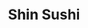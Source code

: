 ---
layout: place
title: "Shin Sushi"
permalink: /california/mission-viejo/shin-sushi.html
stateAbbr: CA
stateName: California
cityName: Mission Viejo
place_id: ChIJ79jGJrHu3IARYHUXAJ-EgP8
photos:
  - name: >-
      places/ChIJ79jGJrHu3IARYHUXAJ-EgP8/photos/AeeoHcLcdIwLkF4Ju24s1o8y7MP3TJrNLNo4d-zSvbF2Pe9-qtEkk0I3JU2WGf2PcQXgC-afrqltC_LWNnqqvXiKYXO30OdAodKgT4iNRmVxPmgMw3YUohGfWKjs7QWFoHYXbuTOhfLvioFpWHCPqAgcQq1jatQobvUQRLNF6Ou2byLQfCbMqRfl0MU9iIozpZQtKFfSLT1f1ZXSYofsKkdxMOekFT0utpvwxk6vYWvoZKAoCp8Yc66Yxdjj6Cs01p14NXeAy30OQTbPlh75JpM7W4ZB7Kxl-CrVXp_4SGrY9Hw7QMnQ2LRfyIGy4NnnTq9AZLp4NAtrr1LIEWNl7Jivs7-6pA5oq-9AnqbuOr_mMpZ8QqO1eb7VlWznJgBfKd1xjurdRa77ImPsAgOWZ0ybDMTz5Ek007o3qthywA94dwj4rg
    widthPx: 4032
    heightPx: 3024
    authorAttributions:
      - displayName: MartinMarcusPhotography
        uri: https://maps.google.com/maps/contrib/117606894179905014514
        photoUri: >-
          https://lh3.googleusercontent.com/a-/ALV-UjWABmng6IBuPqBulrKPblvX-xQmLFjd4xqiEvtVgCvD6YkKOVzjMQ=s100-p-k-no-mo
    flagContentUri: >-
      https://www.google.com/local/imagery/report/?cb_client=maps_api_places.places_api&image_key=!1e10!2sCIHM0ogKEICAgID4z8W9bg&hl=en-US
    googleMapsUri: >-
      https://www.google.com/maps/place//data=!3m4!1e2!3m2!1sCIHM0ogKEICAgID4z8W9bg!2e10!4m2!3m1!1s0x80dceeb126c6d8ef:0xff80849f00177560
  - name: >-
      places/ChIJ79jGJrHu3IARYHUXAJ-EgP8/photos/AeeoHcK7dM-9KCAAfSD_gWrw0h6MjBFqSIGdqIN5shazXgk9rhV7WeB591kCFk-OxMqPW-_kXo5dpGb13l1jArws1ZI1I38753Pkc_g-lUIcgrWD-DB8CnJWBOqnB9qoCV-YXH2sbQ5npifKIYa3817aIE6Jjl6CFpgwK_ZAFq-ebpNSv63hsm4of-POIL1iDlTXPGvTxW01o9K_Xg7U4ICgQ2NBkEuw3pxCMd_GAghpKWTKlLsoaqrsA6MWvUvU-AkoNg_ZTcTgfZP0OfoCsROAQQ4TZp-NnMboBh9_rHKn_NNwwjBhWhjtYmDucZI2AyuHbJ4XNWkqlSQxR0aBjQKAR6m0Dy3osyX46j6mCDUq52Yy3Ucf0pOZegbbADfiB0uAH7VEBBnUm_yYG-qwYdbUD8M_gbOKE21ViLYk8p7yBKZHwQ
    widthPx: 4064
    heightPx: 3056
    authorAttributions:
      - displayName: Khalid Medhat
        uri: https://maps.google.com/maps/contrib/112616101488447914011
        photoUri: >-
          https://lh3.googleusercontent.com/a-/ALV-UjXI0XWTu-e_HeKvXS8CsYSZ5loJfPcGwUfBrdvuOhsCJJpK8cxeOA=s100-p-k-no-mo
    flagContentUri: >-
      https://www.google.com/local/imagery/report/?cb_client=maps_api_places.places_api&image_key=!1e10!2sCIHM0ogKEICAgIDv9_GNEA&hl=en-US
    googleMapsUri: >-
      https://www.google.com/maps/place//data=!3m4!1e2!3m2!1sCIHM0ogKEICAgIDv9_GNEA!2e10!4m2!3m1!1s0x80dceeb126c6d8ef:0xff80849f00177560
  - name: >-
      places/ChIJ79jGJrHu3IARYHUXAJ-EgP8/photos/AeeoHcIl_a-wGGRjTWON3Evq6gnfmzC3jVKY9Og5oDWTi_GDMC5oWgQsnfjrqGaFABFptyKsohyFh-4N5uVY1l8XqZzf5VgpGj4EpVWxjeYf1C_4KzeNa-kMPRPY5HgoOerlddQtfnt5ny_2zItspu4OpjxyhujK2xXUs833rM6WBcrAcnavasWF1rUsuDP9hljsrnV-TZnf6EQBh8xAgQsikgzAXpa258gTuRFP1lhQNRgTpU-LgBX4-w-T-4covNO-VG-2f0SrTQmW6u0k_c0lxhyDy6FkGRne2fszyIaZIEC2bJlfxR_jiAu3ImyAUuPPcihjGV-IOpjR6M5gpAGwvU2tkt0aPWu26n5x3UICZ4nQpEASkBcpYqzCfMog2Y20xiBv6oQgFdhS8Ox-BYyb7jnA5BY3rlF-U7Myu2DKede7ojXF
    widthPx: 3024
    heightPx: 4032
    authorAttributions:
      - displayName: D Soho
        uri: https://maps.google.com/maps/contrib/103804178455863873904
        photoUri: >-
          https://lh3.googleusercontent.com/a-/ALV-UjXi3uOvvMUWljIU9UO9R06HFRoq2F9S1qpGxZDhYw5AB0bgnUDV=s100-p-k-no-mo
    flagContentUri: >-
      https://www.google.com/local/imagery/report/?cb_client=maps_api_places.places_api&image_key=!1e10!2sCIHM0ogKEICAgID_-cun0gE&hl=en-US
    googleMapsUri: >-
      https://www.google.com/maps/place//data=!3m4!1e2!3m2!1sCIHM0ogKEICAgID_-cun0gE!2e10!4m2!3m1!1s0x80dceeb126c6d8ef:0xff80849f00177560
  - name: >-
      places/ChIJ79jGJrHu3IARYHUXAJ-EgP8/photos/AeeoHcL5lNW6f4R2vWlfG3AuPfc26o-etAy8UDDSGBLeuoA5wyTmNVFpgJW5_93jrEvAlPUio0m_hEKUJ-FGE1rsEyOmwo9Wi7birjuzBJ8SvnJWLPwsKS_k3Htxzyv1nA4LG4-7RvJaDH7tjFX-9CCMq64aBaFa6iXYOvzuftPwevyPiiD9TDTVBqHD5vrzy3EVNQeD0QrmkCf667ryk4i7-gdLz-5xXlsEoXuo21Uy8gJlLehZzhx4392fY6LH-1Geo0Zadj-MY4VHC2ezGc6iez3hGyZKzvkzXrRIpxdforLBBo_dSOs-GjAuTWE3clUe-0y0-0xyLQzFFKcAzkG-iTalbcK2_RWqqJIelR4RZmyd6SfMMwKw6tcsHuyMvtsMJ6NfDSp1h99AhWjda0KUivbKN8Y8wxlzeFhMCIB30YbbOuAI
    widthPx: 3056
    heightPx: 4064
    authorAttributions:
      - displayName: Khalid Medhat
        uri: https://maps.google.com/maps/contrib/112616101488447914011
        photoUri: >-
          https://lh3.googleusercontent.com/a-/ALV-UjXI0XWTu-e_HeKvXS8CsYSZ5loJfPcGwUfBrdvuOhsCJJpK8cxeOA=s100-p-k-no-mo
    flagContentUri: >-
      https://www.google.com/local/imagery/report/?cb_client=maps_api_places.places_api&image_key=!1e10!2sCIHM0ogKEICAgIDv9_GNkAE&hl=en-US
    googleMapsUri: >-
      https://www.google.com/maps/place//data=!3m4!1e2!3m2!1sCIHM0ogKEICAgIDv9_GNkAE!2e10!4m2!3m1!1s0x80dceeb126c6d8ef:0xff80849f00177560
  - name: >-
      places/ChIJ79jGJrHu3IARYHUXAJ-EgP8/photos/AeeoHcIqr07sdieaCtcGSCgcVhIhi3ZIMUFmpLId9IMq3WIvYVChcRKhTbcTcb7ENsbKEeYaKF0guFJQstMYTXyto6bCvWaQwvborNiB-YMCRWECh_yY6AhJy1XGdmOGruOPmPBA6jY7kQOYkUCnS2SdAlYdJiNfxMOc-f3XerSUcQLyES7NeaeK3j8kgX1W7xeCple79mX80DWLHXh7cnsonPVIHAef3MY9rEHJSVELoy3DWHbT4HGaXRFOEZAEB3Q4Iuq_blbVlS_dQCmNxQxh2MROPdR4q6VSvQhbG7hTLu4kjfrjDYegyLUlq1PfiPf_iQ1lZlUGSsbZrC8ypJmWN-AaPI4ySL87vZaxO4m9JGaOaLVuL7PxiS_3GktoRT0cXOL9blRoLddKiYsgiprfZtDiUHbcgd1YD2TeiclJjdCY_YRF
    widthPx: 4080
    heightPx: 3072
    authorAttributions:
      - displayName: Khalid Medhat
        uri: https://maps.google.com/maps/contrib/112616101488447914011
        photoUri: >-
          https://lh3.googleusercontent.com/a-/ALV-UjXI0XWTu-e_HeKvXS8CsYSZ5loJfPcGwUfBrdvuOhsCJJpK8cxeOA=s100-p-k-no-mo
    flagContentUri: >-
      https://www.google.com/local/imagery/report/?cb_client=maps_api_places.places_api&image_key=!1e10!2sCIHM0ogKEICAgIDv9-HHvgE&hl=en-US
    googleMapsUri: >-
      https://www.google.com/maps/place//data=!3m4!1e2!3m2!1sCIHM0ogKEICAgIDv9-HHvgE!2e10!4m2!3m1!1s0x80dceeb126c6d8ef:0xff80849f00177560
  - name: >-
      places/ChIJ79jGJrHu3IARYHUXAJ-EgP8/photos/AeeoHcK66_x7jnZzpmO8uQo5R6i9vT5dZrqyBNwyIVR-10dpvM5wZ1ydJRDYKw-8qFV3DwRBvGj8iIRGZWjhjnYGAW8MPfcJAPKMBGBb8vEgPa6GcrMkJjXnUL8Rj1aIWodjRZCTN1J9Lg8CENsJHMhUFMMMKc3FWLSf9rm3BGdLNY0nwPw6pyguI09Od5rPXki3FQ62WjQ8bsQjkfWxSDFw6F-YXnXAk9qZa9-Yb6ErXkdFriv0ggx6UVAUJhWOravigi7qP9RaBGCatIpaeXPxrrJlzB-1QFEitxoTVxPmPlOL90_-MpO_bF-A2TIIL8ChU7jk5m_Au6C-Hjr3aa4dSHQj8SSsXNJ2v6OWQy6GxabeOdeum5f_37TcusxhyrrZl-pw4UyIAuCU0ByHklxY4pSCBYGTmAG_NimSPdifxkR4-Q
    widthPx: 2160
    heightPx: 2880
    authorAttributions:
      - displayName: Yoshitaka Katayama
        uri: https://maps.google.com/maps/contrib/104287927925545109258
        photoUri: >-
          https://lh3.googleusercontent.com/a/ACg8ocLuEJKqlx3hNLBOBio-7ZyMuWZAMH9AG5yTGJtjkBAJrATuMg=s100-p-k-no-mo
    flagContentUri: >-
      https://www.google.com/local/imagery/report/?cb_client=maps_api_places.places_api&image_key=!1e10!2sCIHM0ogKEICAgICky5v0JA&hl=en-US
    googleMapsUri: >-
      https://www.google.com/maps/place//data=!3m4!1e2!3m2!1sCIHM0ogKEICAgICky5v0JA!2e10!4m2!3m1!1s0x80dceeb126c6d8ef:0xff80849f00177560
  - name: >-
      places/ChIJ79jGJrHu3IARYHUXAJ-EgP8/photos/AeeoHcKsIANtCgmKPfCnOAuI9KUAXPLiy7i7nXHwzJ5IDznC1WYb9C3_0ZFle8PiQPkLDxG2OTvKZvg2vhkw40XXA0iXUavqbYSTY4wUhvyJfkiRgedzBEkeMQvUSls1hH0sMbXoA67bV8qGZbPqQRJy7nyW3M_LEIokwXWl741GiO92niR0Ige1P5Dcxh36HESLr430tQCMei0tIjPOY9A_lv7km2oAHDD6Cblqis3iezcGw3ontiyDJRG_k_65ORf1cvnikklGM7xEfTFv4RswFCyTEC1eF6g-gXBqSJc1zrPJvW1f6qXJmEcN_ttxgQiZST7rQaeqnBFQ0OzF6hStI7ozf25gmULzwrurnttQpI9lbC2VsSj6Rwsyn-AdHTCW8kU92kTrIpuEbLieZrxBBXY7wgF79PYECq6oSwpwF8t8i_I
    widthPx: 3000
    heightPx: 4000
    authorAttributions:
      - displayName: Marc Knight
        uri: https://maps.google.com/maps/contrib/105475494343133324544
        photoUri: >-
          https://lh3.googleusercontent.com/a/ACg8ocJ-mO5OHiqBKSLRYP1aY0IoJzyHelUyljyGF24_n010qzlGAQ=s100-p-k-no-mo
    flagContentUri: >-
      https://www.google.com/local/imagery/report/?cb_client=maps_api_places.places_api&image_key=!1e10!2sCIHM0ogKEICAgICT8_mT1QE&hl=en-US
    googleMapsUri: >-
      https://www.google.com/maps/place//data=!3m4!1e2!3m2!1sCIHM0ogKEICAgICT8_mT1QE!2e10!4m2!3m1!1s0x80dceeb126c6d8ef:0xff80849f00177560
  - name: >-
      places/ChIJ79jGJrHu3IARYHUXAJ-EgP8/photos/AeeoHcJqwU79vL8GdiRsYU2vUaq6z11bXSTY7GRg_Z5aGV8572_yT9Nxd3R4CbctrOlDFYObQT0Y1UGuxPB0eFnJJN2_aeRqpbUyw2l2-Vtc_f58DXyWaT5nZg2tEz0xc2eBB04UBh9NILjIVcEhPIcLiSQOcDxQbuNmvarKNpVJsu8y2KulEUEX19XDEUBXXYu2qskt1SQEZFGl9-QUCqfuKGXm3g8s1plGQAwI92-CI1tCgzEn7xmOB4Lhyzhinmcam9Axyz1uLO0wbA2NFlJtiGcez_Zkz8sOQzCKcVRorCFvOUzuwSvpr0BSNfqK2LjamRfSxQd5fjktxdXGn61T1K4BeDyLENGmYrCypflEWpJK-GLjivQeFK1b_IeJdq0O67Ogjer9axN7RCYc5N0ZZ1bXZuqyEPM_w-DkuU4EHYw6nO4L
    widthPx: 3072
    heightPx: 4080
    authorAttributions:
      - displayName: Khalid Medhat
        uri: https://maps.google.com/maps/contrib/112616101488447914011
        photoUri: >-
          https://lh3.googleusercontent.com/a-/ALV-UjXI0XWTu-e_HeKvXS8CsYSZ5loJfPcGwUfBrdvuOhsCJJpK8cxeOA=s100-p-k-no-mo
    flagContentUri: >-
      https://www.google.com/local/imagery/report/?cb_client=maps_api_places.places_api&image_key=!1e10!2sCIHM0ogKEICAgIDv9_GNoAE&hl=en-US
    googleMapsUri: >-
      https://www.google.com/maps/place//data=!3m4!1e2!3m2!1sCIHM0ogKEICAgIDv9_GNoAE!2e10!4m2!3m1!1s0x80dceeb126c6d8ef:0xff80849f00177560
  - name: >-
      places/ChIJ79jGJrHu3IARYHUXAJ-EgP8/photos/AeeoHcLYZDsquiE7XzuLkvKvu48pzE6JXnueg0jEk4Y4_ZoU-G-8dlflfR11IFm0MU3yOBqa8Jh9msr3vRKkRpJ6KgC0fdIuIqbT7AUZBVNKIZlcfgYgt9N1rLWpz723hwiEUCXt4JBVY2o5HENoF9T3vCjNJu8uvjMnGTjowEtAopD13qNzc8Oe4JXqBA8-KJBgrcAr6bk4p6YbuRnQpRBWUYhmPtQVh2F9cLs0cfktOe0q-5urXV9qlNT9PYmc5EhJ3VdnBqF8bzDnk1bdlY27ZGApl6kULe5HsaCe9yN57PcQdPS4wGDadc6s-voZz2BPAfEJRoEgaXKdvECTijbsjDXFbkjMy28ahBXx0Kcd4OPif17lEzwULSxK_pNpUPmQzK5OYze78KRKXxMKCdsAfAl91jJFGZW91OjUahF8vOdxLQ
    widthPx: 2880
    heightPx: 2160
    authorAttributions:
      - displayName: Yoshitaka Katayama
        uri: https://maps.google.com/maps/contrib/104287927925545109258
        photoUri: >-
          https://lh3.googleusercontent.com/a/ACg8ocLuEJKqlx3hNLBOBio-7ZyMuWZAMH9AG5yTGJtjkBAJrATuMg=s100-p-k-no-mo
    flagContentUri: >-
      https://www.google.com/local/imagery/report/?cb_client=maps_api_places.places_api&image_key=!1e10!2sCIHM0ogKEICAgICky-vHdA&hl=en-US
    googleMapsUri: >-
      https://www.google.com/maps/place//data=!3m4!1e2!3m2!1sCIHM0ogKEICAgICky-vHdA!2e10!4m2!3m1!1s0x80dceeb126c6d8ef:0xff80849f00177560
  - name: >-
      places/ChIJ79jGJrHu3IARYHUXAJ-EgP8/photos/AeeoHcL5CAaxWH3HL8WzU0-vopvW3na-XAIKQ1f9LWHSLqU0ly2iZvK0pIrSSUEXLlUPFUM5ivjyEaM3NVBBQioICBHOJvJqI3SQ7rHQY1P6nGfP5ZtH8rTZHb5BghuYsDSa5RHYw0E8CF1nKiH0PyAbsLFKx9Hyq41p4UGjKT0YRFl7nDb48Z1CJIqkZZClnU3gsD0p-dSIGEeErd9lwQngRr7-Hr0m0KXPnlWRRcVnxnF8q-N1UHe4WaTB3HtTlnnoy8PTL7BKr6D3c7NgHwMbPfPPmeKumUt8RiAC0pk9zMODxtMF5riLaijeBn2du5yJhwCA6q0J0biRUsLb2na7_rEA0tanc8EAKIOyCbjpAtPnSkdojdzNIaN898BZf2ypqmG0iedR9PZSYY2pvH6RhImt7IzgL3oONf8nQdltx3kDEk-r
    widthPx: 2880
    heightPx: 2160
    authorAttributions:
      - displayName: Yoshitaka Katayama
        uri: https://maps.google.com/maps/contrib/104287927925545109258
        photoUri: >-
          https://lh3.googleusercontent.com/a/ACg8ocLuEJKqlx3hNLBOBio-7ZyMuWZAMH9AG5yTGJtjkBAJrATuMg=s100-p-k-no-mo
    flagContentUri: >-
      https://www.google.com/local/imagery/report/?cb_client=maps_api_places.places_api&image_key=!1e10!2sCIHM0ogKEICAgICky5u49AE&hl=en-US
    googleMapsUri: >-
      https://www.google.com/maps/place//data=!3m4!1e2!3m2!1sCIHM0ogKEICAgICky5u49AE!2e10!4m2!3m1!1s0x80dceeb126c6d8ef:0xff80849f00177560
address: 26002 Marguerite Pkwy, Mission Viejo, CA 92692, USA
street: 26002 Marguerite Pkwy
city: Mission Viejo
state: CA
zip: '92692'
country: USA
neighborhood: null
latitude: '33.586284'
longitude: '-117.659971'
accessibility_options:
  wheelchairAccessibleParking: true
  wheelchairAccessibleEntrance: true
  wheelchairAccessibleRestroom: true
  wheelchairAccessibleSeating: true
business_status: OPERATIONAL
name: Shin Sushi
google_maps_links:
  directionsUri: >-
    https://www.google.com/maps/dir//''/data=!4m7!4m6!1m1!4e2!1m2!1m1!1s0x80dceeb126c6d8ef:0xff80849f00177560!3e0
  placeUri: https://maps.google.com/?cid=18410861095126791520
  writeAReviewUri: >-
    https://www.google.com/maps/place//data=!4m3!3m2!1s0x80dceeb126c6d8ef:0xff80849f00177560!12e1
  reviewsUri: >-
    https://www.google.com/maps/place//data=!4m4!3m3!1s0x80dceeb126c6d8ef:0xff80849f00177560!9m1!1b1
  photosUri: >-
    https://www.google.com/maps/place//data=!4m3!3m2!1s0x80dceeb126c6d8ef:0xff80849f00177560!10e5
primary_type: Japanese Restaurant
opening_hours:
  regular: null
  current: null
secondary_opening_hours:
  regular:
    weekdayDescriptions: null
    type: null
  current:
    weekdayDescriptions: null
    type: null
phone: null
price_level: null
price_range: null
rating: null
rating_count: 0
website: null
description: null
reviews: null
parking_options: null
payment_options: null
allow_dogs: null
curbside_pickup: null
delivery: null
dine_in: null
good_for_children: null
good_for_groups: null
good_for_sports: null
live_music: null
menu_for_children: null
outdoor_seating: null
reservable: null
restroom: null
serves_beer: null
serves_breakfast: null
serves_brunch: null
serves_cocktails: null
serves_coffee: null
serves_dinner: null
serves_dessert: null
serves_lunch: null
serves_vegetarian_food: null
serves_wine: null
takeout: null

---